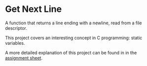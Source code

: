 # Get Next Line
A function that returns a line ending with a newline, read from a file descriptor.

This project covers an interesting concept in C programming: static variables.

A more detailed explanation of this project can be found in in the [assignment sheet](en.subject.pdf).
